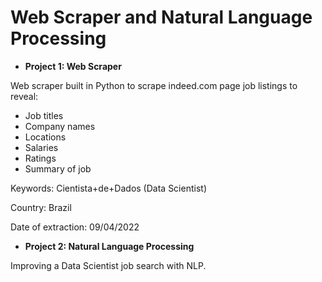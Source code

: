 # Web Scraper and Natural Language Processing

- **Project 1: Web Scraper**

Web scraper built in Python to scrape indeed.com page job listings to reveal:
- Job titles
- Company names
- Locations
- Salaries
- Ratings
- Summary of job

Keywords: Cientista+de+Dados (Data Scientist)

Country: Brazil

Date of extraction: 09/04/2022

- **Project 2: Natural Language Processing**

Improving a Data Scientist job search with NLP.

